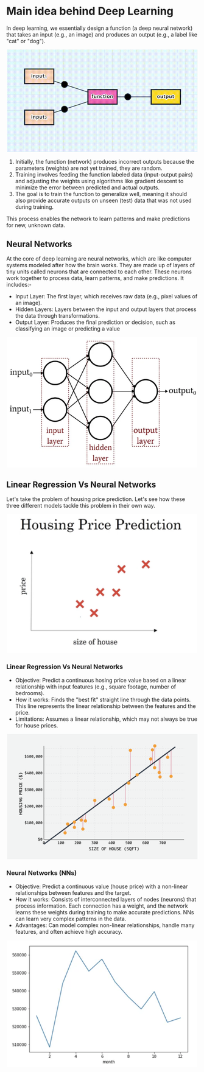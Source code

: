 # Main idea behind Deep Learning

In deep learning, we essentially design a function (a deep neural network) that takes an input (e.g., an image) and produces an output (e.g., a label like "cat" or "dog").

<div align="center">
  <img src="./Assets/nnAsAFn.gif" width="500px" alt="nnAsAFn">
</div>

1. Initially, the function (network) produces incorrect outputs because the parameters (weights) are not yet trained, they are random.
2. Training involves feeding the function labeled data (input-output pairs) and adjusting the weights using algorithms like gradient descent to minimize the error between predicted and actual outputs.
3. The goal is to train the function to generalize well, meaning it should also provide accurate outputs on unseen (test) data that was not used during training.

This process enables the network to learn patterns and make predictions for new, unknown data.

## Neural Networks

At the core of deep learning are neural networks, which are like computer systems modeled after how the brain works. They are made up of layers of tiny units called neurons that are connected to each other. These neurons work together to process data, learn patterns, and make predictions. It includes:-
- Input Layer: The first layer, which receives raw data (e.g., pixel values of an image).
- Hidden Layers: Layers between the input and output layers that process the data through transformations.
- Output Layer: Produces the final prediction or decision, such as classifying an image or predicting a value

<div align="center">
  <img src="./Assets/basic_nn.jpg" width="500px" alt="basic_nn.jpg">
</div>

## Linear Regression Vs Neural Networks

Let's take the problem of housing price prediction. Let's see how these three different models tackle this problem in their own way. 

<div align="center">
  <img src="./Assets/housingPrice.png" width="500px" alt="housingPrice.png">
</div>

### Linear Regression Vs Neural Networks

- Objective: Predict a continuous hosing price value based on a linear relationship with input features (e.g., square footage, number of bedrooms).   
- How it works: Finds the "best fit" straight line through the data points. This line represents the linear relationship between the features and the price.
- Limitations: Assumes a linear relationship, which may not always be true for house prices.

<div align="center">
  <img src="./Assets/linearRegression.png" width="500px" alt="linearRegression.png">
</div>

### Neural Networks (NNs)

- Objective: Predict a continuous value (house price) with a non-linear relationships between features and the target.
- How it works: Consists of interconnected layers of nodes (neurons) that process information. Each connection has a weight, and the network learns these weights during training to make accurate predictions. NNs can learn very complex patterns in the data.   
- Advantages: Can model complex non-linear relationships, handle many features, and often achieve high accuracy.

<div align="center">
  <img src="./Assets/housingPriceNN.png" width="500px" alt="housingPriceNN.png">
</div>
